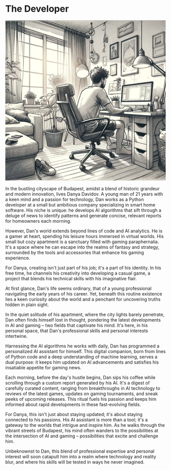 # The Developer

![Danya Davidov](./images/01.developer.png "The Developer")

In the bustling cityscape of Budapest, amidst a blend of historic grandeur and modern innovation, lives Danya Davidov. A young man of 21 years with a keen mind and a passion for technology, Dan works as a Python developer at a small but ambitious company specializing in smart home software. His niche is unique: he develops AI algorithms that sift through a deluge of news to identify patterns and generate concise, relevant reports for homeowners each morning.

However, Dan's world extends beyond lines of code and AI analytics. He is a gamer at heart, spending his leisure hours immersed in virtual worlds. His small but cozy apartment is a sanctuary filled with gaming paraphernalia. It's a space where he can escape into the realms of fantasy and strategy, surrounded by the tools and accessories that enhance his gaming experience.

For Danya, creating isn't just part of his job; it's a part of his identity. In his free time, he channels his creativity into developing a casual game, a project that blends his technical skills with his imaginative flair.

At first glance, Dan's life seems ordinary, that of a young professional navigating the early years of his career. Yet, beneath this routine existence lies a keen curiosity about the world and a penchant for uncovering truths hidden in plain sight.

In the quiet solitude of his apartment, where the city lights barely penetrate, Dan often finds himself lost in thought, pondering the latest developments in AI and gaming – two fields that captivate his mind. It's here, in his personal space, that Dan's professional skills and personal interests intertwine.

Harnessing the AI algorithms he works with daily, Dan has programmed a personalized AI assistant for himself. This digital companion, born from lines of Python code and a deep understanding of machine learning, serves a dual purpose: it keeps him updated on AI advancements and satisfies his insatiable appetite for gaming news.

Each morning, before the day's hustle begins, Dan sips his coffee while scrolling through a custom report generated by his AI. It's a digest of carefully curated content, ranging from breakthroughs in AI technology to reviews of the latest games, updates on gaming tournaments, and sneak peeks of upcoming releases. This ritual fuels his passion and keeps him informed about rapid developments in these fast-evolving fields.

For Danya, this isn't just about staying updated; it's about staying connected to his passions. His AI assistant is more than a tool; it's a gateway to the worlds that intrigue and inspire him. As he walks through the vibrant streets of Budapest, his mind often wanders to the possibilities at the intersection of AI and gaming – possibilities that excite and challenge him.

Unbeknownst to Dan, this blend of professional expertise and personal interest will soon catapult him into a realm where technology and reality blur, and where his skills will be tested in ways he never imagined.
